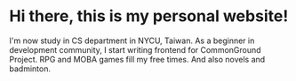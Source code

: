 # Hi there, this is my personal website!

I'm now study in CS department in NYCU, Taiwan. As a beginner in development community, I start writing frontend for CommonGround Project. RPG and MOBA games fill my free times. And also novels and badminton.
